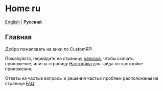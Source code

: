 # Home ru

[English](https://github.com/maximmax42/Discord-CustomRP/wiki) | **Русский**

## Главная

Добро пожаловать на вики по CustomRP!

Пожалуйста, перейдите на страницу [релизов](https://github.com/maximmax42/Discord-CustomRP/releases), чтобы скачать приложение, или на страницу [Настройка](https://github.com/maximmax42/Discord-CustomRP/wiki/Setting-Up-ru) для гайда по настройке приложения.

Ответы на частые вопросы и решения частых проблем расположены на странице [FAQ](https://github.com/maximmax42/Discord-CustomRP/wiki/FAQ-ru).
